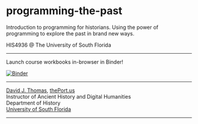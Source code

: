 # programming-the-past

Introduction to programming for historians. Using the power of programming to explore the past in brand new ways.

HIS4936 @ The University of South Florida

---

Launch course workbooks in-browser in Binder!

[![Binder](https://mybinder.org/badge_logo.svg)](https://mybinder.org/v2/gh/thePortus/programming-the-past/master)

---

[David J. Thomas](mailto:dave.a.base@gmail.com), [thePort.us](http://thePort.us)<br />
Instructor of Ancient History and Digital Humanities<br />
Department of History<br />
[University of South Florida](https://github.com/usf-portal)

---
